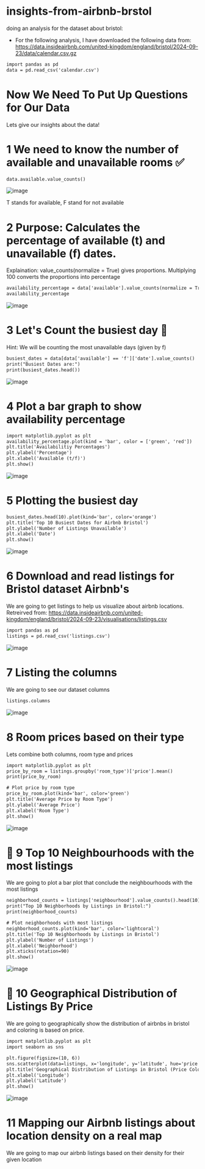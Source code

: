 # insights-from-airbnb-brstol
doing an analysis for the dataset about bristol:
* For the following analysis, I have downloaded the following data from: https://data.insideairbnb.com/united-kingdom/england/bristol/2024-09-23/data/calendar.csv.gz
``` diff
import pandas as pd
data = pd.read_csv('calendar.csv')
```
# Now We Need To Put Up Questions for Our Data
Lets give our insights about the data!

# 1 We need to know the number of available and unavailable rooms :white_check_mark:
``` diff
data.available.value_counts()
```
![image](https://github.com/user-attachments/assets/70348499-bf58-4d0c-8200-b0ef49ae1ee5)

T stands for available, F stand for not available

# 2 Purpose: Calculates the percentage of available (t) and unavailable (f) dates.
Explaination: value_counts(normalize = True) gives proportions. Multiplying 100 converts the proportions into percentage

``` diff
availability_percentage = data['available'].value_counts(normalize = True) * 100
availability_percentage
```
![image](https://github.com/user-attachments/assets/c7ee91a2-e1b9-43e8-b95a-3c613055b1c3)

# 3 Let's Count the busiest day :triangular_flag_on_post:

Hint: We will be counting the most unavailable days (given by f)

``` diff
busiest_dates = data[data['available'] == 'f']['date'].value_counts()
print("Busiest Dates are:")
print(busiest_dates.head())
```
![image](https://github.com/user-attachments/assets/a3e5147d-12f0-49b4-94ad-4d137009865c)

# 4 Plot a bar graph to show availability percentage

``` diff
import matplotlib.pyplot as plt
availability_percentage.plot(kind = 'bar', color = ['green', 'red'])
plt.title('Availabilitiy Percentages')
plt.ylabel('Percentage')
plt.xlabel('Available (t/f)')
plt.show()
```
![image](https://github.com/user-attachments/assets/c337aece-9fb4-4b4f-8f29-a53b2bd48437)

# 5 Plotting the busiest day

``` diff
busiest_dates.head(10).plot(kind='bar', color='orange')
plt.title('Top 10 Busiest Dates for Airbnb Bristol')
plt.ylabel('Number of Listings Unavailable')
plt.xlabel('Date')
plt.show()
```
![image](https://github.com/user-attachments/assets/3a149898-27db-4c48-a237-825088972389)


# 6 Download and read listings for Bristol dataset Airbnb's 
We are going to get listings to help us visualize about airbnb locations. Retreirved from: https://data.insideairbnb.com/united-kingdom/england/bristol/2024-09-23/visualisations/listings.csv
``` diff
import pandas as pd
listings = pd.read_csv('listings.csv')
```
![image](https://github.com/user-attachments/assets/00e32f10-e878-4430-8966-d5cd7b2ac23f)

# 7 Listing the columns
We are going to see our dataset columns
``` diff
listings.columns
```
![image](https://github.com/user-attachments/assets/4e8365d9-f901-400c-9e2a-112c13aed1e9)

# 8 Room prices based on their type
Lets combine both columns, room type and prices

``` diff
import matplotlib.pyplot as plt
price_by_room = listings.groupby('room_type')['price'].mean()
print(price_by_room)

# Plot price by room type
price_by_room.plot(kind='bar', color='green')
plt.title('Average Price by Room Type')
plt.ylabel('Average Price')
plt.xlabel('Room Type')
plt.show()
```
![image](https://github.com/user-attachments/assets/9010168e-cad2-4790-b655-ca8fbdc1a4e6)

# :bookmark: 9 Top 10 Neighbourhoods with the most listings
We are going to plot a bar plot that conclude the neighbourhoods with the most listings

``` diff
neighborhood_counts = listings['neighbourhood'].value_counts().head(10)
print("Top 10 Neighborhoods by Listings in Bristol:")
print(neighborhood_counts)

# Plot neighborhoods with most listings
neighborhood_counts.plot(kind='bar', color='lightcoral')
plt.title('Top 10 Neighborhoods by Listings in Bristol')
plt.ylabel('Number of Listings')
plt.xlabel('Neighborhood')
plt.xticks(rotation=90)
plt.show()
```
![image](https://github.com/user-attachments/assets/2b0db1ba-2769-4c2d-ba22-5ac6bcf85e72)

# :art: 10 Geographical Distribution of Listings By Price
We are going to geographically show the distribution of airbnbs in bristol and coloring is based on price.

```diff
import matplotlib.pyplot as plt
import seaborn as sns

plt.figure(figsize=(10, 6))
sns.scatterplot(data=listings, x='longitude', y='latitude', hue='price', palette='viridis', size='price', sizes=(10, 200))
plt.title('Geographical Distribution of Listings in Bristol (Price Colored)')
plt.xlabel('Longitude')
plt.ylabel('Latitude')
plt.show()
```
![image](https://github.com/user-attachments/assets/c7995e95-a25e-4701-aa57-6c7cb05b7843)

# 11 Mapping our Airbnb listings about location density on a real map
We are going to map our airbnb listings based on their density for their given location
``` diff
```

